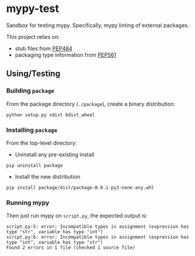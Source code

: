 # mypy-test

Sandbox for testing mypy. Specifically, mypy linting of external packages.

This project relies on:
  - stub files from [PEP484](https://www.python.org/dev/peps/pep-0484/#id44)
  - packaging type information from [PEP561](https://www.python.org/dev/peps/pep-0561/#packaging-type-information)

## Using/Testing

### Building `package`

From the package directory (`./package`), create a binary distribution:

```python setup.py sdist bdist_wheel```

### Installing `package`

From the top-level directory:

- Uninstall any pre-existing install

```pip uninstall package```

- Install the new distribution

```pip install package/dist/package-0.0.1-py3-none-any.whl```

### Running mypy

Then just run mypy on `script.py`, the expected output is:

```
script.py:5: error: Incompatible types in assignment (expression has type "str", variable has type "int")
script.py:6: error: Incompatible types in assignment (expression has type "int", variable has type "str")
Found 2 errors in 1 file (checked 1 source file)
```
